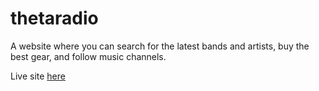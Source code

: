 # thetaradio

A website where you can search for the latest bands and artists, buy the best gear, and follow music channels.

Live site [here](https://aznafro.github.io/thetaradio/)
